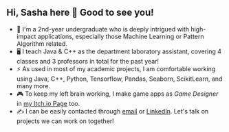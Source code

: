 ## Hi, Sasha here 👋 Good to see you! 

<!--
**fatdumplingg/fatdumplingg** is a ✨ _special_ ✨ repository because its `README.md` (this file) appears on your GitHub profile.

Here are some ideas to get you started:

- 🔭 I’m currently working on ...
- 🌱 I’m currently learning ...
- 👯 I’m looking to collaborate on ...
- 🤔 I’m looking for help with ...
- 💬 Ask me about ...
- 📫 How to reach me: ...
- 😄 Pronouns: ...
- ⚡ Fun fact: ...
-->

- 🏫 I'm a 2nd-year undergraduate who is deeply intrigued with high-impact applications, especially those Machine Learning or Pattern Algorithm related. 
- 🖥️ I teach Java & C++ as the department laboratory assistant, covering 4 classes and 3 professors in total for the past year!
- ⚡ As used in most of my academic projects, I am comfortable working using Java, C++, Python, Tensorflow, Pandas, Seaborn, ScikitLearn, and many more. 
- 🎮 To keep my left brain working, I make game apps as *Game Designer* in [my Itch.io Page](https://littleshumai.itch.io/) too.
- ✍️ I can be easily contacted through [email](sashannbl@gmail.com) or [LinkedIn](www.linkedin.com/in/sashannbl). Let's talk on projects we can work on together!

